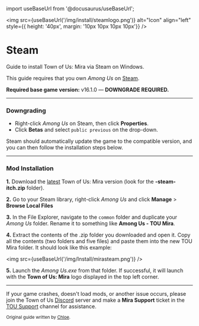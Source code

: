 import useBaseUrl from '@docusaurus/useBaseUrl';

<img src={useBaseUrl('/img/install/steamlogo.png')} alt="Icon" align="left" style={{ height: '40px', margin: '10px 10px 10px 10px'}} />
# Steam 
Guide to install Town of Us: Mira via Steam on Windows.

This guide requires that you own *Among Us* on [Steam](https://store.steampowered.com/app/945360).

**Required base game version:** v16.1.0 — **DOWNGRADE REQUIRED.**

***
### Downgrading
* Right-click *Among Us* on Steam, then click **Properties**.
* Click **Betas** and select `public previous` on the drop-down.

Steam should automatically update the game to the compatible version, and you can then follow the installation steps below.

***

### Mod Installation

**1.** Download the [latest](https://github.com/AU-Avengers/TOU-Mira/releases/latest) Town of Us: Mira version (look for the **-steam-itch.zip** folder).

**2.** Go to your Steam library, right-click *Among Us* and click  **Manage**  >  **Browse Local Files**

**3.** In the File Explorer, navigate to the `common` folder and duplicate your *Among Us* folder. Rename it to something like **Among Us - TOU Mira**.

**4.** Extract the contents of the .zip folder you downloaded and open it. Copy all the contents (two folders and five files) and paste them into the new TOU Mira folder. It should look like this example:

<img src={useBaseUrl('/img/Install/mirasteam.png')} />

**5.** Launch the *Among Us.exe* from that folder. If successful, it will launch with the **Town of Us: Mira** logo displayed in the top left corner.

*** 
If your game crashes, doesn't load mods, or another issue occurs, please join the Town of Us [Discord](https://discord.gg/ugyc4EVUYZ) server and make a **Mira Support** ticket in the [TOU Support](https://discord.com/channels/890249154402586734/900986905154453504) channel for assistance.

<sub>Original guide written by [Chloe](https://totallychloe.carrd.co/).</sub>

